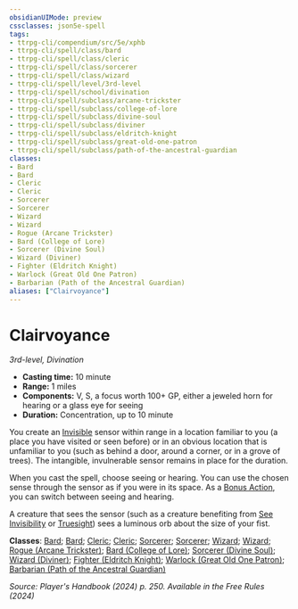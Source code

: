 ```yaml
---
obsidianUIMode: preview
cssclasses: json5e-spell
tags:
- ttrpg-cli/compendium/src/5e/xphb
- ttrpg-cli/spell/class/bard
- ttrpg-cli/spell/class/cleric
- ttrpg-cli/spell/class/sorcerer
- ttrpg-cli/spell/class/wizard
- ttrpg-cli/spell/level/3rd-level
- ttrpg-cli/spell/school/divination
- ttrpg-cli/spell/subclass/arcane-trickster
- ttrpg-cli/spell/subclass/college-of-lore
- ttrpg-cli/spell/subclass/divine-soul
- ttrpg-cli/spell/subclass/diviner
- ttrpg-cli/spell/subclass/eldritch-knight
- ttrpg-cli/spell/subclass/great-old-one-patron
- ttrpg-cli/spell/subclass/path-of-the-ancestral-guardian
classes:
- Bard
- Bard
- Cleric
- Cleric
- Sorcerer
- Sorcerer
- Wizard
- Wizard
- Rogue (Arcane Trickster)
- Bard (College of Lore)
- Sorcerer (Divine Soul)
- Wizard (Diviner)
- Fighter (Eldritch Knight)
- Warlock (Great Old One Patron)
- Barbarian (Path of the Ancestral Guardian)
aliases: ["Clairvoyance"]
---
```

# Clairvoyance
*3rd-level, Divination*  

- **Casting time:** 10 minute
- **Range:** 1 miles
- **Components:** V, S, a focus worth 100+ GP, either a jeweled horn for hearing or a glass eye for seeing
- **Duration:** Concentration, up to 10 minute

You create an [Invisible](3-Compendium/rules/conditions.md#Invisible) sensor within range in a location familiar to you (a place you have visited or seen before) or in an obvious location that is unfamiliar to you (such as behind a door, around a corner, or in a grove of trees). The intangible, invulnerable sensor remains in place for the duration.

When you cast the spell, choose seeing or hearing. You can use the chosen sense through the sensor as if you were in its space. As a [Bonus Action](3-Compendium/rules/variant-rules/bonus-action-xphb.md), you can switch between seeing and hearing.

A creature that sees the sensor (such as a creature benefiting from [See Invisibility](3-Compendium/spells/see-invisibility-xphb.md) or [Truesight](3-Compendium/rules/senses.md#Truesight)) sees a luminous orb about the size of your fist.

**Classes**: [Bard](list-spells-classes-bard); [Bard](list-spells-classes-bard); [Cleric](list-spells-classes-cleric); [Cleric](list-spells-classes-cleric); [Sorcerer](list-spells-classes-sorcerer); [Sorcerer](list-spells-classes-sorcerer); [Wizard](list-spells-classes-wizard); [Wizard](list-spells-classes-wizard); [Rogue (Arcane Trickster)](list-spells-classes-rogue-xphb-arcane-trickster-xphb); [Bard (College of Lore)](list-spells-classes-bard-xphb-college-of-lore-xphb); [Sorcerer (Divine Soul)](list-spells-classes-sorcerer-xphb-divine-soul-xge); [Wizard (Diviner)](list-spells-classes-wizard-xphb-diviner-xphb); [Fighter (Eldritch Knight)](list-spells-classes-fighter-xphb-eldritch-knight-xphb); [Warlock (Great Old One Patron)](list-spells-classes-warlock-xphb-great-old-one-patron-xphb); [Barbarian (Path of the Ancestral Guardian)](list-spells-classes-barbarian-xphb-path-of-the-ancestral-guardian-xge)

*Source: Player's Handbook (2024) p. 250. Available in the Free Rules (2024)*